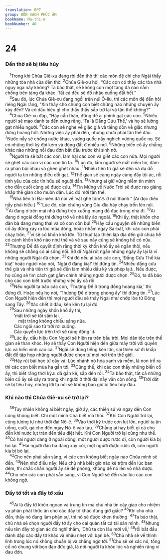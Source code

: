 ```yaml
---
translation: BPT
group: BỐN SÁCH PHÚC ÂM
bookName: Ma-thi-ơ 
bookNumber: 40
---
```


<div class="title"><h1>24</h1><h3>Đền thờ sẽ bị tiêu hủy</h3></div>
<span class="verse mat_24_1"> <sup>1</sup>Trong khi Chúa Giê-xu đang rời đền thờ thì các môn đệ chỉ cho Ngài thấy những tòa nhà của đền thờ.</span>
<span class="verse mat_24_2"><sup>2</sup>Chúa Giê-xu hỏi, “Các con có thấy các tòa nhà nguy nga nầy không? Ta bảo thật, sẽ không còn một tảng đá nào nằm chồng trên tảng đá khác. Tất cả đều sẽ đổ nhào xuống đất hết.”<br/></span>
<span class="verse mat_24_3"> <sup>3</sup>Sau đó, lúc Chúa Giê-xu đang ngồi trên núi Ô-liu, thì các môn đệ đến hỏi riêng Ngài rằng, “Xin thầy cho chúng con biết chừng nào những chuyện ấy xảy đến? Và có dấu hiệu gì cho thấy thầy sắp trở lại và tận thế không?”<br/></span>
<span class="verse mat_24_4"> <sup>4</sup>Chúa Giê-xu đáp, “Hãy cẩn thận, đừng để ai phỉnh gạt các con.</span>
<span class="verse mat_24_5"><sup>5</sup>Nhiều người sẽ mạo danh ta đến xưng rằng, ‘Ta là Đấng Cứu Thế,’ và họ sẽ lường gạt nhiều người.</span>
<span class="verse mat_24_6"><sup>6</sup>Các con sẽ nghe về giặc giã và tiếng đồn về giặc nhưng đừng hoảng hốt. Những việc ấy phải đến, nhưng chưa phải tận thế đâu.</span>
<span class="verse mat_24_7"><sup>7</sup>Nước nầy sẽ chống nước khác, vương quốc nầy nghịch vương quốc nọ. Sẽ có những thời kỳ đói kém và động đất ở nhiều nơi.</span>
<span class="verse mat_24_8"><sup>8</sup>Những biến cố ấy chẳng khác nào những nỗi đau đớn bắt đầu trước khi sinh nở.<br/></span>
<span class="verse mat_24_9"> <sup>9</sup>Người ta sẽ bắt các con, làm hại các con và giết các con nữa. Mọi người sẽ ghét các con vì các con tin ta.</span>
<span class="verse mat_24_10"><sup>10</sup>Lúc đó, lắm người sẽ mất niềm tin, đâm ra phản bội nhau và ghen ghét nhau.</span>
<span class="verse mat_24_11"><sup>11</sup>Nhiều tiên tri giả sẽ đến và dụ dỗ người ta tin những điều dối gạt.</span>
<span class="verse mat_24_12"><sup>12</sup>Thế gian sẽ càng ngày càng đầy tội ác, rồi tình yêu của các tín hữu sẽ nguội dần.</span>
<span class="verse mat_24_13"><sup>13</sup>Nhưng ai giữ vững niềm tin mình cho đến cuối cùng sẽ được cứu.</span>
<span class="verse mat_24_14"><sup>14</sup>Tin Mừng về Nước Trời sẽ được rao giảng khắp thế gian cho muôn dân. Lúc đó mới tận thế.<br/></span>
<span class="verse mat_24_15"> <sup>15</sup>Nhà tiên tri Đa-niên đã nói về ‘vật ghê tởm’<a data-toggle="tooltip" data-placement="bottom" title="Được nói đến trong Đa 9:27; 11:31; 12:11.">⚓</a> ở nơi thánh.” (Ai đọc điều nầy phải hiểu.)</span>
<span class="verse mat_24_16"><sup>16</sup>“Lúc đó, dân chúng vùng Giu-đia hãy chạy trốn lên núi.</span>
<span class="verse mat_24_17"><sup>17</sup>Ai đang ở trên mái nhà đừng trèo xuống mang đồ đạc trong nhà đi.</span>
<span class="verse mat_24_18"><sup>18</sup>Ai đang ở ngoài đồng thì đừng trở về nhà lấy áo ngoài.</span>
<span class="verse mat_24_19"><sup>19</sup>Khi ấy, thật khốn cho đàn bà đang mang thai và có con còn bú!</span>
<span class="verse mat_24_20"><sup>20</sup>Hãy cầu nguyện để những biến cố ấy đừng xảy ra lúc mùa đông, hoặc nhằm ngày Sa-bát, khi các con phải chạy trốn,</span>
<span class="verse mat_24_21"><sup>21</sup>vì sẽ có khốn khổ lớn. Từ thuở tạo thiên lập địa đến giờ chưa hề có cảnh khốn khổ nào như thế và về sau nầy cũng sẽ không hề có nữa.</span>
<span class="verse mat_24_22"><sup>22</sup>Thượng Đế đã quyết định rằng thời kỳ khốn khổ ấy sẽ ngắn thôi, nếu không sẽ chẳng có ai sống nổi. Sở dĩ Ngài rút ngắn những ngày ấy lại là vì những người Ngài đã chọn.</span>
<span class="verse mat_24_23"><sup>23</sup>Khi đó nếu ai bảo các con, ‘Đấng Cứu Thế kia kìa!’ hoặc người nào nói, ‘Ngài ở đàng kia!’ thì đừng tin.</span>
<span class="verse mat_24_24"><sup>24</sup>Nhiều đấng cứu thế giả và nhà tiên tri giả sẽ đến làm nhiều dấu kỳ và phép lạ<a data-toggle="tooltip" data-placement="bottom" title="Đây muốn nói đến những việc lạ lùng làm do quyền lực Sa-tăng.">⚓</a>. Nếu được, họ cũng sẽ tìm cách gạt gẫm chính những người được chọn.</span>
<span class="verse mat_24_25"><sup>25</sup>Đó, ta đã bảo cho các con biết trước những việc ấy cả rồi.<br/></span>
<span class="verse mat_24_26"> <sup>26</sup>Nếu người ta bảo các con, ‘Thượng Đế ở trong đồng hoang kìa,’ thì đừng đi. Hoặc nếu họ nói, ‘Thượng Đế ở trong phòng ấy’ thì đừng tin.</span>
<span class="verse mat_24_27"><sup>27</sup>Lúc Con Người hiện đến thì mọi người đều sẽ thấy Ngài như chớp lòe từ Đông sang Tây.</span>
<span class="verse mat_24_28"><sup>28</sup>Xác chết ở đâu, kên kên tụ lại đó.<br/></span>
<span class="verse mat_24_29"> <sup>29</sup>Sau những ngày khốn khổ ấy thì,<br/>  ‘mặt trời sẽ tối sầm lại,<br/>   mặt trăng không chiếu sáng nữa.<br/>  Các ngôi sao từ trời rơi xuống.<br/>  Các quyền lực trên trời sẽ rúng động.’<a data-toggle="tooltip" data-placement="bottom" title="Xem Ê-sai 13:10, 34:4.">⚓</a><br/></span>
<span class="verse mat_24_30"> <sup>30</sup>Lúc ấy, dấu hiệu Con Người sẽ hiện ra trên bầu trời. Mọi dân tộc trên thế gian sẽ than khóc. Họ sẽ thấy Con Người hiện đến giữa mây trời với quyền lực và hiển vinh cao cả.</span>
<span class="verse mat_24_31"><sup>31</sup>Ngài sẽ dùng tiếng kèn lớn, sai thiên sứ đi khắp đất để tập họp những người được chọn từ mọi nơi trên thế giới.<br/></span>
<span class="verse mat_24_32"> <sup>32</sup>Hãy rút bài học từ cây vả: Lúc nhánh nó hóa xanh và mềm, lá non trổ ra thì các con biết mùa hạ gần tới.</span>
<span class="verse mat_24_33"><sup>33</sup>Cũng thế, khi các con thấy những biến cố ấy, thì biết rằng thời kỳ<a data-toggle="tooltip" data-placement="bottom" title="Đây là thời kỳ mà Chúa Giê-xu nói đến khi một biến cố quan trọng xảy ra. Xem Lu 21:31 khi Chúa Giê-xu nói đến lúc Nước Trời hiện ra.">⚓</a> đã gần kề, sắp đến rồi.</span>
<span class="verse mat_24_34"><sup>34</sup>Ta bảo thật, tất cả những biến cố ấy sẽ xảy ra trong khi người ở thời đại nầy vẫn còn sống.</span>
<span class="verse mat_24_35"><sup>35</sup>Trời đất sẽ bị tiêu hủy, nhưng lời ta nói sẽ không bao giờ bị tiêu hủy đâu.<br/></span>
<div class="title"><h3>Khi nào thì Chúa Giê-xu sẽ trở lại?</h3></div>
<span class="verse mat_24_36"> <sup>36</sup>Tuy nhiên không ai biết ngày, giờ ấy, các thiên sứ và ngay đến Con cũng không biết. Chỉ một mình Cha biết mà thôi.</span>
<span class="verse mat_24_37"><sup>37</sup>Khi Con Người trở lại, cũng tương tự như thời đại Nô-ê.</span>
<span class="verse mat_24_38"><sup>38</sup>Vào thời kỳ trước cơn lụt lớn, người ta ăn uống, cưới, gả cho đến ngày Nô-ê vào tàu.</span>
<span class="verse mat_24_39"><sup>39</sup>Chẳng ai hay biết gì cả cho đến khi nước lụt tràn đến tiêu diệt hết. Khi Con Người trở lại cũng như thế.</span>
<span class="verse mat_24_40"><sup>40</sup>Có hai người đang ở ngoài đồng, một người được rước đi, còn người kia bị bỏ lại.</span>
<span class="verse mat_24_41"><sup>41</sup>Hai người đàn bà đang xay cối, một người được rước đi, còn người kia bị bỏ lại.<br/></span>
<span class="verse mat_24_42"> <sup>42</sup>Cho nên phải sẵn sàng, vì các con không biết ngày nào Chúa mình sẽ đến.</span>
<span class="verse mat_24_43"><sup>43</sup>Nên nhớ điều nầy: Nếu chủ nhà biết giờ nào kẻ trộm đến lúc ban đêm, thì chắc chắn người ấy sẽ đề phòng, không để nó lẻn vô nhà được.</span>
<span class="verse mat_24_44"><sup>44</sup>Cho nên các con phải sẵn sàng, vì Con Người sẽ đến vào lúc các con không ngờ.<br/></span>
<div class="title"><h3>Đầy tớ tốt và đầy tớ xấu</h3></div>
<span class="verse mat_24_45"> <sup>45</sup>Ai là đầy tớ khôn ngoan và trung tín mà chủ nhà tin cậy giao cho nhiệm vụ phân phát thức ăn cho các đầy tớ khác đúng giờ giấc?</span>
<span class="verse mat_24_46"><sup>46</sup>Khi chủ nhà đến, thấy nó đang làm phận sự, thì nó sẽ được khen thưởng.</span>
<span class="verse mat_24_47"><sup>47</sup>Ta bảo thật, chủ nhà sẽ chọn người đầy tớ ấy cho cai quản tất cả tài sản mình.</span>
<span class="verse mat_24_48"><sup>48</sup>Nhưng nếu tên đầy tớ gian ác đó nghĩ thầm, ‘Chủ ta còn lâu mới về,’</span>
<span class="verse mat_24_49"><sup>49</sup>rồi bắt đầu đánh đập các đầy tớ khác và nhậu nhẹt với bạn bè.</span>
<span class="verse mat_24_50"><sup>50</sup>Chủ nhà sẽ về thình lình trong lúc nó không chuẩn bị và chẳng ngờ tới.</span>
<span class="verse mat_24_51"><sup>51</sup>Chủ sẽ xé xác nó, tống cổ nó chung với bọn đạo đức giả, là nơi người ta khóc lóc và nghiến răng vì đau đớn.<br/></span>
